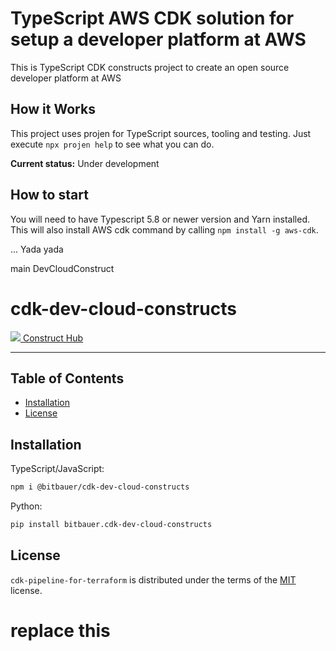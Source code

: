 TypeScript AWS CDK solution for setup a developer platform at AWS
========

This is TypeScript CDK constructs project to create an open source developer platform at AWS

## How it Works

This project uses projen for TypeScript sources, tooling and testing.
Just execute `npx projen help` to see what you can do.

**Current status:** Under development

## How to start

You will need to have Typescript 5.8 or newer version and Yarn installed.
This will also install AWS cdk command by calling `npm install -g aws-cdk`.

... Yada yada

main DevCloudConstruct

# cdk-dev-cloud-constructs

[![](https://constructs.dev/favicon.ico) Construct Hub](https://constructs.dev/packages/@bitbauer/cdk-dev-cloud-constructs)

-----

## Table of Contents

- [Installation](#installation)
- [License](#license)

## Installation

TypeScript/JavaScript:

```bash
npm i @bitbauer/cdk-dev-cloud-constructs
```

Python:

```bash
pip install bitbauer.cdk-dev-cloud-constructs
```

## License

`cdk-pipeline-for-terraform` is distributed under the terms of the [MIT](https://opensource.org/license/mit/) license.
# replace this